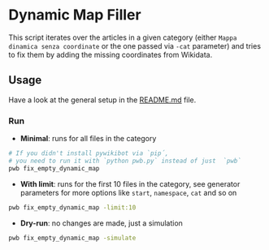 # Dynamic Map Filler

This script iterates over the articles in a given category (either `Mappa dinamica senza coordinate` or the
one passed via `-cat` parameter) and tries to fix them by adding the missing coordinates
from Wikidata.


## Usage

Have a look at the general setup in the  [README.md](../../../README.md) file.

### Run

* **Minimal**: runs for all files in the category
```bash
# If you didn't install pywikibot via `pip´, 
# you need to run it with `python pwb.py` instead of just  `pwb`
pwb fix_empty_dynamic_map
```

* **With limit**: runs for the first 10 files in the category, see generator parameters for more options
like `start`, `namespace`, `cat` and so on
```bash
pwb fix_empty_dynamic_map -limit:10
```

* **Dry-run**: no changes are made, just a simulation
```bash
pwb fix_empty_dynamic_map -simulate
```